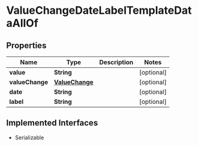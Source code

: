

# ValueChangeDateLabelTemplateDataAllOf


## Properties

Name | Type | Description | Notes
------------ | ------------- | ------------- | -------------
**value** | **String** |  |  [optional]
**valueChange** | [**ValueChange**](ValueChange.md) |  |  [optional]
**date** | **String** |  |  [optional]
**label** | **String** |  |  [optional]


## Implemented Interfaces

* Serializable


